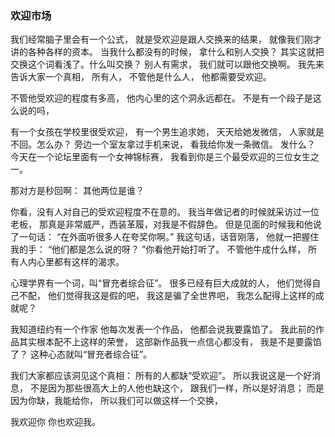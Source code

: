 ### 欢迎市场
我们经常脑子里会有一个公式，
就是受欢迎是跟人交换来的结果，
就像我们刚才讲的各种各样的资本。
当我什么都没有的时候，
拿什么和别人交换？
其实这就把交换这个词看浅了。什么叫交换？
别人有需求，
我们就可以跟他交换啊。
我先来告诉大家一个真相，
所有人，
不管他是什么人，
他都需要受欢迎。

不管他受欢迎的程度有多高，
他内心里的这个洞永远都在。
不是有一个段子是这么说的吗，

有一个女孩在学校里很受欢迎，
有一个男生追求她，
天天给她发微信，
人家就是不回。怎么办？
旁边一个室友拿过手机来说，
看我给你发一条微信。
发什么？
今天在一个论坛里面有一个女神锦标赛，
我看到你是三个最受欢迎的三位女生之一。

那对方是秒回啊：
其他两位是谁？

你看，没有人对自己的受欢迎程度不在意的。
我当年做记者的时候就采访过一位老板，
那真是非常威严，西装革履，对我是不假辞色。
但是见面的时候我和他说了一句话：
“在外面听很多人在夸奖你啊。”
我这句话，话音刚落，
他就一把握住我的手：
“他们都是怎么说的呀？
”你看他开始打听了。
不管他牛成什么样，
所有人内心里都有这样的渴求。

心理学界有一个词，叫“冒充者综合征”。
很多已经有巨大成就的人，
他们觉得自己不配，
他们觉得我这是假的吧，
我这是骗了全世界吧，
我怎么配得上这样的成就呢？

我知道纽约有一个作家
他每次发表一个作品，
他都会说我要露馅了。
我此前的作品其实根本配不上这样的荣誉，
这部新作品我一点信心都没有，
我是不是要露馅了？
这种心态就叫“冒充者综合征”。

我们大家都应该洞见这个真相：
所有的人都缺“受欢迎”。
所以我说这是一个好消息，
不是因为那些很高大上的人他也缺这个，
跟我们一样，所以是好消息；
而是因为你缺，我能给你，
所以我们可以做这样一个交换，

我欢迎你
你也欢迎我。